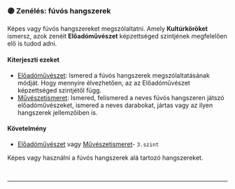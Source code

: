 ### 🟣 Zenélés: fúvós hangszerek

Képes vagy fúvós hangszereket megszólaltatni. Amely **Kultúrköröket** ismersz, azok zenéit **Előadóművészet** képzettséged szintjének megfelelően elő is tudod adni.

#### Kiterjeszti ezeket

- [Előadóművészet](../kepzettsegek.szekunder/eloadomuveszet.md): Ismered a fúvós hangszerek megszólaltatásának módját. Hogy mennyire élvezhetően, az az Előadóművészet képzettséged szintjétől függ.
- [Művészetismeret](../kepzettsegek.szekunder/muveszetismeret.md): Ismered, felismered a neves fúvós hangszeren játszó előadóművészeket, ismered a neves darabokat, jártas vagy az ilyen hangszerek jellemzőiben is.

#### Követelmény

- [Előadóművészet](../kepzettsegek.szekunder/eloadomuveszet.md) vagy [Művészetismeret](../kepzettsegek.szekunder/muveszetismeret.md)- `3.szint`

Képes vagy használni a fúvós hangszerek alá tartozó hangszereket.

<br />

---
